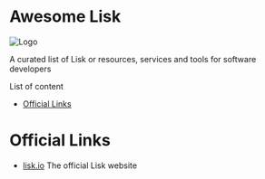Awesome Lisk
===============
![Logo](https://github.com/BlueDragon555/awesome-lisk/Lisk.jpg)

A curated list of Lisk or resources, services and tools for software developers

List of content

- [Official Links](#official)

# Official Links
* [lisk.io](https://lisk.io) The official Lisk website
